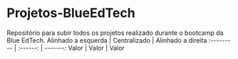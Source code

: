 # Projetos-BlueEdTech
Repositório para subir todos os projetos realizado durante o bootcamp da Blue EdTech.
Alinhado a esquerda | Centralizado | Alinhado a direita
:--------- | :------: | -------:
Valor | Valor | Valor
